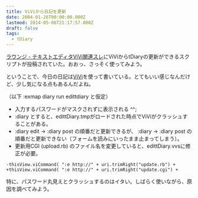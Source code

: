 ```yaml
---
title: ViViから日記を更新
date: 2004-01-26T00:00:00.000Z
lastmod: 2014-05-06T21:17:57.000Z
draft: false
tags:
  - tDiary
---
```


[ラウンジ - テキストエディタViVi関連スレ](http://do.sakura.ne.jp/~junkroom/cgi-bin/megabbs/readres.cgi?bo=lounge\&vi=1071331400\&res=17)にViViからtDiaryの更新ができるスクリプトが投稿されていた。おおっ、さっそく使ってみよう。

ということで、今日の日記は[ViVi](http://vivi.dyndns.org/)を使って書いている。とてもいい感じなんだけど、少し気になる点もあるんだよね。

（以下 :exmap diary run edittdiary と仮定）

* 入力するパスワードがマスクされずに表示される ^^;
* :diary とすると、edittDiary.tmpがロードされた時点でViViがクラッシュすることがある。
* :diary edit -> :diary post の順番だと更新できるが、 :diary -> :diary post の順番だと更新できない（フォームを読みにいったまま止まってしまう）。
* 更新用CGI (upload.rb) のファイル名を変更していると、edittDiary.vvsに修正が必要。

```
-thisView.viCommand( ":e http://" + uri.trimRight("update.rb") +
+thisView.viCommand( ":e http://" + uri.trimRight("update.cgi") +
```

特に、パスワード丸見えとクラッシュするのはイタい。しばらく使いながら、原因を調べてみよう。
